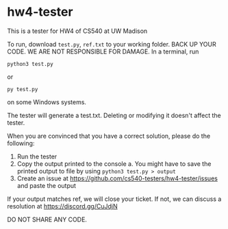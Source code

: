 # hw4-tester
This is a tester for HW4 of CS540 at UW Madison

To run, download `test.py`, `ref.txt` to your working folder.
BACK UP YOUR CODE. WE ARE NOT RESPONSIBLE FOR DAMAGE.
In a terminal, run
```
python3 test.py
````
or
```
py test.py
```
on some Windows systems.

The tester will generate a test.txt. Deleting or modifying it doesn't affect the tester.

When you are convinced that you have a correct solution, please do the following:
1) Run the tester
2) Copy the  output printed to the console
  a. You might have to save the printed output to file by using ```python3 test.py > output```
3) Create an issue at https://github.com/cs540-testers/hw4-tester/issues and paste the output

If your output matches ref, we will close your ticket. If not, we can discuss a resolution at
https://discord.gg/CuJdjN

DO NOT SHARE ANY CODE.
